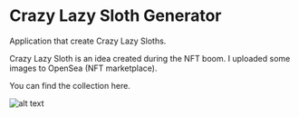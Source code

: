 # Crazy Lazy Sloth Generator
 
Application that create Crazy Lazy Sloths.

Crazy Lazy Sloth is an idea created during the NFT boom. I uploaded some images to OpenSea (NFT marketplace). 

You can find the collection here. 

![alt text](https://lh3.googleusercontent.com/c2Iw2qQO4Hqx95zbTH8fkJCBdK5GeAc7f63mj9V14CrdRpDIgfE_XOBd1Uy753uony9eKkxuQNq24tIPB5SjxmbXcXXUp0yRr2M6=s0)
